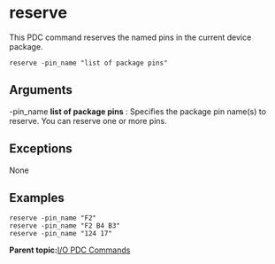 # reserve

This PDC command reserves the named pins in the current device<br /> package.

```
reserve -pin_name "list of package pins"
```

## Arguments

-pin\_name **list of package pins**
:   Specifies the package pin name\(s\) to reserve. You can reserve one or more pins.

## Exceptions

None

## Examples

```
reserve -pin_name "F2" 
reserve -pin_name "F2 B4 B3" 
reserve -pin_name "124 17"
```

**Parent topic:**[I/O PDC Commands](GUID-B4411012-05F3-43A2-9B31-46410819AB0A.md)


